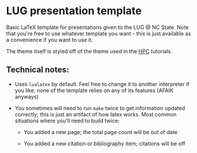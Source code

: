 # LUG presentation template

Basic LaTeX template for presentations given to the LUG @ NC State. Note that
you're free to use whatever template you want - this is just available as a
convenience if you want to use it.

The theme itself is styled off of the theme used in the [HPC][hpc] tutorials.

## Technical notes:

* Uses `lualatex` by default. Feel free to change it to another interpreter if
  you like; none of the template relies on any of its features (AFAIK anyways)

* You sometimes will need to run `make` twice to get information updated
  correctly; this is just an artifact of how latex works. Most common
  situations where you'll need to build twice:

	* You added a new page; the total page count will be out of date

	* You added a new citation or bibliography item; citations will be off

[hpc]: https://www.youtube.com/watch?v=Kj8LGsjVBWA&list=PLskHZ4tWojE2_j1WfmALjL3WolXSNHG6a
